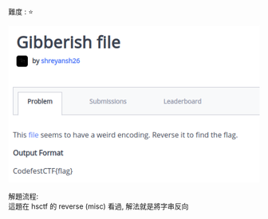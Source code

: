 難度 :  :star:
  
![question](https://github.com/dreamisadream/CTF/blob/master/CTF_CONTEST/2019/codefest/Gibberish%20file/pic1.png)

解題流程: <br>
      這題在 hsctf 的 reverse (misc) 看過, 解法就是將字串反向 <br>